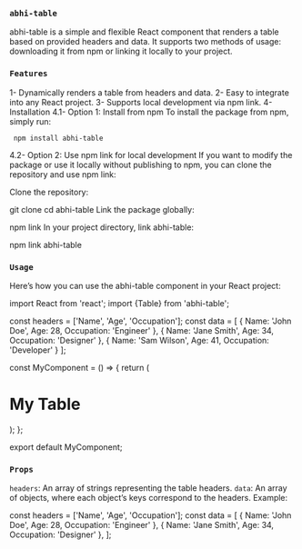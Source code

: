 ### `abhi-table`
abhi-table is a simple and flexible React component that renders a table based on provided headers and data. It supports two methods of usage: downloading it from npm or linking it locally to your project.

### `Features`
1- Dynamically renders a table from headers and data.
2- Easy to integrate into any React project.
3- Supports local development via npm link.
4- Installation
4.1- Option 1: Install from npm
     To install the package from npm, simply run:

     npm install abhi-table
4.2- Option 2: Use npm link for local development
If you want to modify the package or use it locally without publishing to npm, you can clone the repository and use npm link:

Clone the repository:

git clone <repository-url>
cd abhi-table
Link the package globally:

npm link
In your project directory, link abhi-table:

npm link abhi-table

### `Usage`
Here’s how you can use the abhi-table component in your React project:

import React from 'react';
import {Table} from 'abhi-table';

const headers = ['Name', 'Age', 'Occupation'];
const data = [
  { Name: 'John Doe', Age: 28, Occupation: 'Engineer' },
  { Name: 'Jane Smith', Age: 34, Occupation: 'Designer' },
  { Name: 'Sam Wilson', Age: 41, Occupation: 'Developer' }
];

const MyComponent = () => {
  return (
    <div>
      <h1>My Table</h1>
      <Table headers={headers} data={data} />
    </div>
  );
};

export default MyComponent;

### `Props`
`headers`: An array of strings representing the table headers.
`data`: An array of objects, where each object’s keys correspond to the headers.
Example:

const headers = ['Name', 'Age', 'Occupation'];
const data = [
  { Name: 'John Doe', Age: 28, Occupation: 'Engineer' },
  { Name: 'Jane Smith', Age: 34, Occupation: 'Designer' },
];
